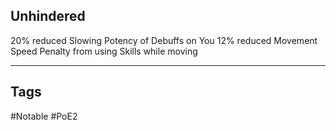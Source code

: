 ## Unhindered
20% reduced Slowing Potency of Debuffs on You
12% reduced Movement Speed Penalty from using Skills while moving

---
## Tags
#Notable
#PoE2
